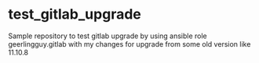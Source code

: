 # test_gitlab_upgrade
Sample repository to test gitlab upgrade by using ansible role geerlingguy.gitlab with my changes for upgrade from some old version like 11.10.8